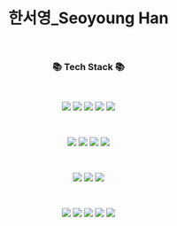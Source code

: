<div align="center">
<h1> 한서영_Seoyoung Han </h1>

<br>
<h3 align="center">📚 Tech Stack 📚</h3>
<br>

<p> 

<!-- java -->
<img src="https://img.shields.io/badge/JAVA-007396?style=for-the-badge&logo=Java&logoColor=white">
<!-- python -->
<img src="https://img.shields.io/badge/Python-3776AB?style=for-the-badge&logo=Python&logoColor=white">
<!-- javascript -->
<img src="https://img.shields.io/badge/JavaScript-F7DF1E?style=for-the-badge&logo=JavaScript&logoColor=black">
<!-- css -->
<img src="https://img.shields.io/badge/css-1572B6?style=for-the-badge&logo=css3&logoColor=white">
<!-- html -->
<img src="https://img.shields.io/badge/html5-E34F26?style=for-the-badge&logo=html5&logoColor=white">

</p>
<br>
<p> 
<!--spring-->
<img src="https://img.shields.io/badge/spring-6DB33F?style=for-the-badge&logo=spring&logoColor=white">
<img src="https://img.shields.io/badge/springboot-6DB33F?style=for-the-badge&logo=springboot&logoColor=white">


<!--bootstrap-->
<img src="https://img.shields.io/badge/bootstrap-7952B3?style=for-the-badge&logo=bootstrap&logoColor=white">

<!-- jQuery -->
<img src="https://img.shields.io/badge/jquery-0769AD?style=for-the-badge&logo=jquery&logoColor=white">

</p>  
<br>
<p> 
<!-- mariadb-->
<img src="https://img.shields.io/badge/mariadb-003545?style=for-the-badge&logo=mariadb&logoColor=white">
<img src="https://img.shields.io/badge/mysql-4479A1?style=for-the-badge&logo=mysql&logoColor=white">
<!-- orcle-->
<img src="https://img.shields.io/badge/oracle-F80000?style=for-the-badge&logo=oracle&logoColor=white">
</p>
<br>
<p> 
<!-- aws -->
<img src="https://img.shields.io/badge/AWS-232F3E?style=for-the-badge&logo=Amazon%20AWS&logoColor=white">
<!-- docker -->
<img src="https://img.shields.io/badge/docker-2496ED?style=for-the-badge&logo=docker&logoColor=white">

<!--jenkins-->
<img src="https://img.shields.io/badge/jenkins-D24939?style=for-the-badge&logo=jenkins&logoColor=white">
<!--linux-->
<img src="https://img.shields.io/badge/linux-FCC624?style=for-the-badge&logo=linux&logoColor=white">
<!-- <!-- git -->
<img src="https://img.shields.io/badge/git-F05032?style=for-the-badge&logo=git&logoColor=white">



</div>

